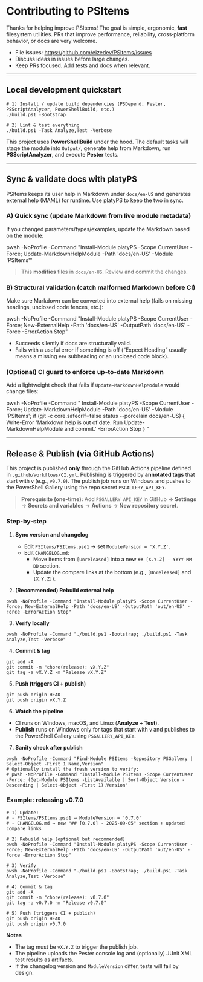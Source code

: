 # Contributing to PSItems

Thanks for helping improve PSItems! The goal is simple, ergonomic, **fast** filesystem utilities.
PRs that improve performance, reliability, cross‑platform behavior, or docs are very welcome.

- File issues: <https://github.com/eizedev/PSItems/issues>
- Discuss ideas in issues before large changes.
- Keep PRs focused. Add tests and docs when relevant.

---

## Local development quickstart

```pwsh
# 1) Install / update build dependencies (PSDepend, Pester, PSScriptAnalyzer, PowerShellBuild, etc.)
./build.ps1 -Bootstrap

# 2) Lint & test everything
./build.ps1 -Task Analyze,Test -Verbose
```

This project uses **PowerShellBuild** under the hood. The default tasks will stage the module into `Output/`, generate help from Markdown, run **PSScriptAnalyzer**, and execute **Pester** tests.

---

## Sync & validate docs with platyPS

PSItems keeps its user help in Markdown under `docs/en-US` and generates external help (MAML) for runtime. Use platyPS to keep the two in sync.

### A) Quick sync (update Markdown from live module metadata)

If you changed parameters/types/examples, update the Markdown based on the module:

pwsh -NoProfile -Command "Install-Module platyPS -Scope CurrentUser -Force; Update-MarkdownHelpModule -Path 'docs/en-US' -Module 'PSItems'"

> This **modifies** files in `docs/en-US`. Review and commit the changes.

### B) Structural validation (catch malformed Markdown before CI)

Make sure Markdown can be converted into external help (fails on missing headings, unclosed code fences, etc.):

pwsh -NoProfile -Command "Install-Module platyPS -Scope CurrentUser -Force; New-ExternalHelp -Path 'docs/en-US' -OutputPath 'docs/en-US' -Force -ErrorAction Stop"

- Succeeds silently if docs are structurally valid.
- Fails with a useful error if something is off (“Expect Heading” usually means a missing `###` subheading or an unclosed code block).

### (Optional) CI guard to enforce up-to-date Markdown

Add a lightweight check that fails if `Update-MarkdownHelpModule` would change files:

pwsh -NoProfile -Command "
  Install-Module platyPS -Scope CurrentUser -Force;
  Update-MarkdownHelpModule -Path 'docs/en-US' -Module 'PSItems';
  if (git -c core.safecrlf=false status --porcelain docs/en-US) {
    Write-Error 'Markdown help is out of date. Run Update-MarkdownHelpModule and commit.' -ErrorAction Stop
  }
"

---

## Release & Publish (via GitHub Actions)

This project is published **only** through the GitHub Actions pipeline defined in `.github/workflows/CI.yml`.
Publishing is triggered by **annotated tags** that start with `v` (e.g., `v0.7.0`). The publish job runs on Windows and pushes to the PowerShell Gallery using the repo secret `PSGALLERY_API_KEY`.

> **Prerequisite (one-time):** Add `PSGALLERY_API_KEY` in GitHub → **Settings** → **Secrets and variables** → **Actions** → **New repository secret**.

### Step-by-step

1) **Sync version and changelog**
   - Edit `PSItems/PSItems.psd1` → set `ModuleVersion = 'X.Y.Z'`.
   - Edit `CHANGELOG.md`:
     - Move items from `[Unreleased]` into a new `## [X.Y.Z] - YYYY-MM-DD` section.
     - Update the compare links at the bottom (e.g., `[Unreleased]` and `[X.Y.Z]`).

2) **(Recommended) Rebuild external help**

```pwsh
pwsh -NoProfile -Command "Install-Module platyPS -Scope CurrentUser -Force; New-ExternalHelp -Path 'docs/en-US' -OutputPath 'out/en-US' -Force -ErrorAction Stop"
```

3) **Verify locally**

```pwsh
pwsh -NoProfile -Command "./build.ps1 -Bootstrap; ./build.ps1 -Task Analyze,Test -Verbose"
```

4) **Commit & tag**

```pwsh
git add -A
git commit -m "chore(release): vX.Y.Z"
git tag -a vX.Y.Z -m "Release vX.Y.Z"
```

5) **Push (triggers CI + publish)**

```pwsh
git push origin HEAD
git push origin vX.Y.Z
```

6) **Watch the pipeline**
- CI runs on Windows, macOS, and Linux (**Analyze + Test**).
- **Publish** runs on Windows only for tags that start with `v` and publishes to the PowerShell Gallery using `PSGALLERY_API_KEY`.

7) **Sanity check after publish**

```pwsh
pwsh -NoProfile -Command "Find-Module PSItems -Repository PSGallery | Select-Object -First 1 Name,Version"
# Optionally install the fresh version to verify:
# pwsh -NoProfile -Command "Install-Module PSItems -Scope CurrentUser -Force; (Get-Module PSItems -ListAvailable | Sort-Object Version -Descending | Select-Object -First 1).Version"
```

### Example: releasing **v0.7.0**

```pwsh
# 1) Update:
# - PSItems/PSItems.psd1 → ModuleVersion = '0.7.0'
# - CHANGELOG.md → new "## [0.7.0] - 2025-09-05" section + updated compare links

# 2) Rebuild help (optional but recommended)
pwsh -NoProfile -Command "Install-Module platyPS -Scope CurrentUser -Force; New-ExternalHelp -Path 'docs/en-US' -OutputPath 'out/en-US' -Force -ErrorAction Stop"

# 3) Verify
pwsh -NoProfile -Command "./build.ps1 -Bootstrap; ./build.ps1 -Task Analyze,Test -Verbose"

# 4) Commit & tag
git add -A
git commit -m "chore(release): v0.7.0"
git tag -a v0.7.0 -m "Release v0.7.0"

# 5) Push (triggers CI + publish)
git push origin HEAD
git push origin v0.7.0
```

**Notes**
- The tag must be `vX.Y.Z` to trigger the publish job.
- The pipeline uploads the Pester console log and (optionally) JUnit XML test results as artifacts.
- If the changelog version and `ModuleVersion` differ, tests will fail by design.
